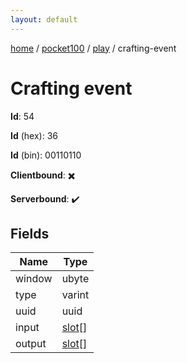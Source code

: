 ```yaml
---
layout: default
---
```


[home](/)  /  [pocket100](/protocol/pocket100)  /  [play](/protocol/pocket100/play)  /  crafting-event

# Crafting event

**Id**: 54

**Id** (hex): 36

**Id** (bin): 00110110

**Clientbound**: ✖️

**Serverbound**: ✔️

## Fields

Name | Type
---|---
window | ubyte
type | varint
uuid | uuid
input | [slot](/protocol/pocket100/types/slot)[]
output | [slot](/protocol/pocket100/types/slot)[]

